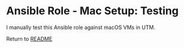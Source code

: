 Ansible Role - Mac Setup: Testing
===================================
I manually test this Ansible role against macOS VMs in UTM.

Return to [README](README.md)

